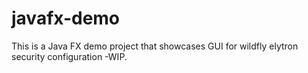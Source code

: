 # javafx-demo

This is a Java FX demo project that showcases GUI for wildfly elytron security configuration -WIP.
